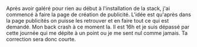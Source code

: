 Après avoir galéré pour rien au début à l'installation de la stack, j'ai commencé à faire la page de création de publicité. L'idée est qu'après dans la page publicités on puisse les retrouver et en faire tout ce qui est demandé.
Mon back crash à ce moment la. Il est 16h et je suis dépassé par cette journée qui me dépite à un point ou je me sent nul comme jamais. Ta correction sera donc courte.
